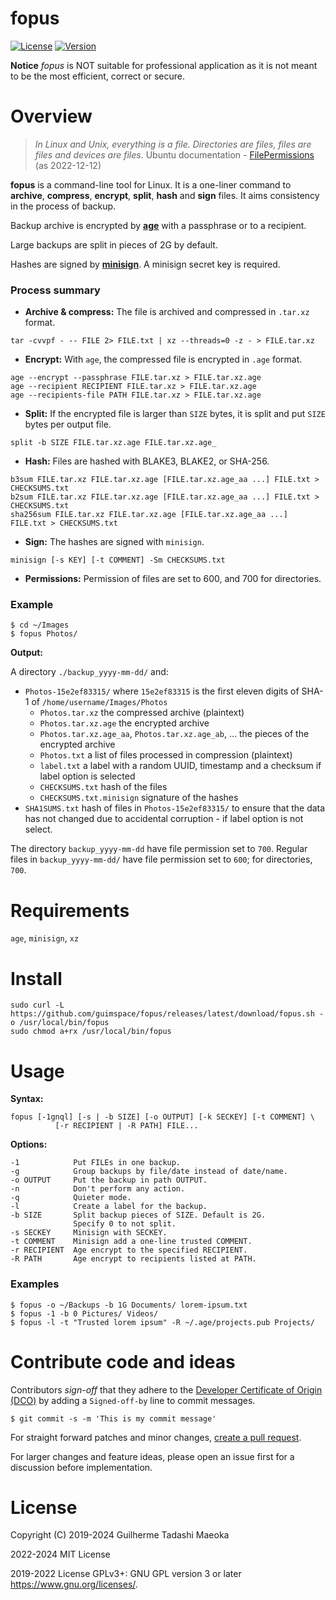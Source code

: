 # fopus

[![License](https://img.shields.io/github/license/guimspace/fopus)](https://github.com/guimspace/fopus/blob/master/LICENSE) [![Version](https://img.shields.io/github/release-pre/guimspace/fopus.svg)](https://github.com/guimspace/fopus/releases)

**Notice** _fopus_ is NOT suitable for professional application as it is not meant to be the most efficient, correct or secure.

# Overview

> *In Linux and Unix, everything is a file.  Directories are files, files are files and devices are files*.
> Ubuntu documentation - [FilePermissions](https://help.ubuntu.com/community/FilePermissions) (as 2022-12-12)

**fopus** is a command-line tool for Linux. It is a one-liner command to **archive**, **compress**, **encrypt**, **split**, **hash** and **sign** files. It aims consistency in the process of backup.

Backup archive is encrypted by [**age**](https://github.com/FiloSottile/age) with a passphrase or to a recipient.

Large backups are split in pieces of 2G by default.

Hashes are signed by [**minisign**](https://github.com/jedisct1/minisign). A minisign secret key is required.

### Process summary

- **Archive & compress:** The file is archived and compressed in `.tar.xz` format.
```
tar -cvvpf - -- FILE 2> FILE.txt | xz --threads=0 -z - > FILE.tar.xz
```

- **Encrypt:** With `age`, the compressed file is encrypted in `.age` format.
```
age --encrypt --passphrase FILE.tar.xz > FILE.tar.xz.age
age --recipient RECIPIENT FILE.tar.xz > FILE.tar.xz.age
age --recipients-file PATH FILE.tar.xz > FILE.tar.xz.age
```

- **Split:** If the encrypted file is larger than `SIZE` bytes, it is split and put `SIZE` bytes per output file.
```
split -b SIZE FILE.tar.xz.age FILE.tar.xz.age_
```

- **Hash:** Files are hashed with BLAKE3, BLAKE2, or SHA-256.
```
b3sum FILE.tar.xz FILE.tar.xz.age [FILE.tar.xz.age_aa ...] FILE.txt > CHECKSUMS.txt
b2sum FILE.tar.xz FILE.tar.xz.age [FILE.tar.xz.age_aa ...] FILE.txt > CHECKSUMS.txt
sha256sum FILE.tar.xz FILE.tar.xz.age [FILE.tar.xz.age_aa ...] FILE.txt > CHECKSUMS.txt
```

- **Sign:** The hashes are signed with `minisign`.
```
minisign [-s KEY] [-t COMMENT] -Sm CHECKSUMS.txt
```

- **Permissions:** Permission of files are set to 600, and 700 for directories.

### Example

```
$ cd ~/Images
$ fopus Photos/
```

**Output:**

A directory `./backup_yyyy-mm-dd/` and:
 - `Photos-15e2ef83315/` where `15e2ef83315` is the first eleven digits of SHA-1 of `/home/username/Images/Photos`
   - `Photos.tar.xz` the compressed archive (plaintext)
   - `Photos.tar.xz.age` the encrypted archive
   - `Photos.tar.xz.age_aa`, `Photos.tar.xz.age_ab`, ... the pieces of the encrypted archive
   - `Photos.txt` a list of files processed in compression (plaintext)
   - `label.txt` a label with a random UUID, timestamp and a checksum if label option is selected
   - `CHECKSUMS.txt` hash of the files
   - `CHECKSUMS.txt.minisign` signature of the hashes
 - `SHA1SUMS.txt` hash of files in `Photos-15e2ef83315/` to ensure that the data has not changed due to accidental corruption - if label option is not select.

The directory `backup_yyyy-mm-dd` have file permission set to `700`. Regular files in `backup_yyyy-mm-dd/` have file permission set to `600`; for directories, `700`.


# Requirements

`age`, `minisign`, `xz`


# Install

```
sudo curl -L https://github.com/guimspace/fopus/releases/latest/download/fopus.sh -o /usr/local/bin/fopus
sudo chmod a+rx /usr/local/bin/fopus
```


# Usage

**Syntax:**
```
fopus [-1gnql] [-s | -b SIZE] [-o OUTPUT] [-k SECKEY] [-t COMMENT] \
          [-r RECIPIENT | -R PATH] FILE...
```

**Options:**
```
-1            Put FILEs in one backup.
-g            Group backups by file/date instead of date/name.
-o OUTPUT     Put the backup in path OUTPUT.
-n            Don't perform any action.
-q            Quieter mode.
-l            Create a label for the backup.
-b SIZE       Split backup pieces of SIZE. Default is 2G.
              Specify 0 to not split.
-s SECKEY     Minisign with SECKEY.
-t COMMENT    Minisign add a one-line trusted COMMENT.
-r RECIPIENT  Age encrypt to the specified RECIPIENT.
-R PATH       Age encrypt to recipients listed at PATH.
```

### Examples

```
$ fopus -o ~/Backups -b 1G Documents/ lorem-ipsum.txt
$ fopus -1 -b 0 Pictures/ Videos/
$ fopus -l -t "Trusted lorem ipsum" -R ~/.age/projects.pub Projects/
```

# Contribute code and ideas

Contributors *sign-off* that they adhere to the [Developer Certificate of Origin (DCO)](https://developercertificate.org/) by adding a `Signed-off-by` line to commit messages.

```
$ git commit -s -m 'This is my commit message'
```

For straight forward patches and minor changes, [create a pull request](https://help.github.com/en/articles/creating-a-pull-request).

For larger changes and feature ideas, please open an issue first for a discussion before implementation.


# License

Copyright (C) 2019-2024 Guilherme Tadashi Maeoka

2022-2024 MIT License

2019-2022 License GPLv3+: GNU GPL version 3 or later <https://www.gnu.org/licenses/>.

